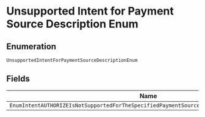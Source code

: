 
# Unsupported Intent for Payment Source Description Enum

## Enumeration

`UnsupportedIntentForPaymentSourceDescriptionEnum`

## Fields

| Name |
|  --- |
| `EnumIntentAUTHORIZEIsNotSupportedForTheSpecifiedPaymentSourceOnlyIntentCAPTUREIsSupported` |

